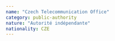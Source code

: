 ```yaml
---
name: "Czech Telecommunication Office"
category: public-authority
nature: "Autorité indépendante"
nationality: CZE
---
```

